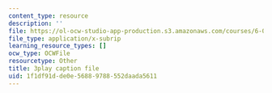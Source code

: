 ```yaml
---
content_type: resource
description: ''
file: https://ol-ocw-studio-app-production.s3.amazonaws.com/courses/6-01sc-introduction-to-electrical-engineering-and-computer-science-i-spring-2011/1f1df91dde0e56889788552daada5611_xMWcIb6XGVA.vtt
file_type: application/x-subrip
learning_resource_types: []
ocw_type: OCWFile
resourcetype: Other
title: 3play caption file
uid: 1f1df91d-de0e-5688-9788-552daada5611
---
```

